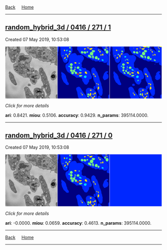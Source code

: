 
[Back](..)&nbsp;&nbsp;&nbsp;&nbsp;&nbsp;[Home](https://leapmanlab.github.io/snapshots)

---

<div class="summary"><a href="1"><h2>random_hybrid_3d / 0416 / 271 / 1</h2></a><p>Created 07 May 2019, 10:53:08
</p><a href="1"><img src="1/media/summary.png" align="center"></a><p>
<i>Click for more details</i>
</p></div>

**ari**: 0.8421. **miou**: 0.5106. **accuracy**: 0.9429. **n_params**: 395114.0000. 

---

<div class="summary"><a href="0"><h2>random_hybrid_3d / 0416 / 271 / 0</h2></a><p>Created 07 May 2019, 10:53:08
</p><a href="0"><img src="0/media/summary.png" align="center"></a><p>
<i>Click for more details</i>
</p></div>

**ari**: -0.0000. **miou**: 0.0659. **accuracy**: 0.4613. **n_params**: 395114.0000. 

---

[Back](..)&nbsp;&nbsp;&nbsp;&nbsp;&nbsp;[Home](https://leapmanlab.github.io/snapshots)

---